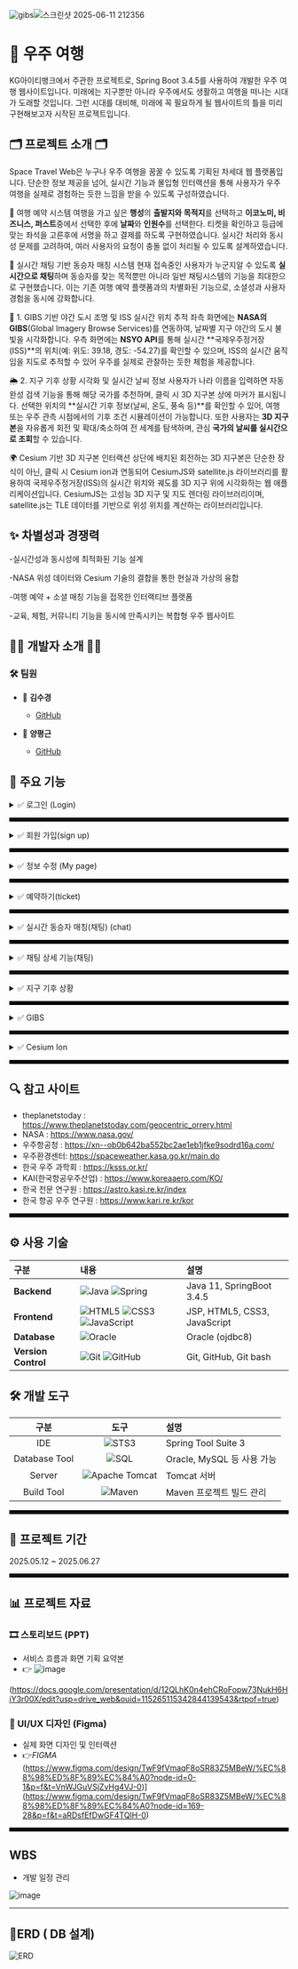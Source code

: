 ![gibs](https://github.com/user-attachments/assets/60c45757-3577-4869-bacb-67b85b3ce16c)![스크린샷 2025-06-11 212356](https://github.com/user-attachments/assets/04a6c310-ec3f-4f35-bfc7-05bcf2e0a14c)

# 🚀 우주 여행
KG아이티뱅크에서 주관한 프로젝트로, Spring Boot 3.4.5를 사용하여 개발한 우주 여행 웹사이트입니다.
미래에는 지구뿐만 아니라 우주에서도 생활하고 여행을 떠나는 시대가 도래할 것입니다.
그런 시대를 대비해, 미래에 꼭 필요하게 될 웹사이트의 틀을 미리 구현해보고자 시작된 프로젝트입니다.

## 🗂️ 프로젝트 소개 🗂️
Space Travel Web은 누구나 우주 여행을 꿈꿀 수 있도록 기획된 차세대 웹 플랫폼입니다.
단순한 정보 제공을 넘어, 실시간 기능과 몰입형 인터랙션을 통해 사용자가 우주 여행을 실제로 경험하는 듯한 느낌을 받을 수 있도록 구성하였습니다.

🌌 여행 예약 시스템
여행을 가고 싶은 **행성**의 **출발지와 목적지**를 선택하고 **이코노미, 비즈니스, 퍼스트**중에서 선택한 후에 **날짜**와 **인원수**를 선택한다. 티켓을 확인하고 등급에 맞는 좌석을 고른후에 서명을 하고 결제를 하도록 구현하였습니다.
실시간 처리와 동시성 문제를 고려하여, 여러 사용자의 요청이 충돌 없이 처리될 수 있도록 설계하였습니다.

💬 실시간 채팅 기반 동승자 매칭 시스템
현재 접속중인 사용자가 누군지알 수 있도록 **실시간으로 채팅**하며 동승자를 찾는 목적뿐만 아니라 일반 채팅시스템의 기능을 최대한으로 구현했습니다.
이는 기존 여행 예약 플랫폼과의 차별화된 기능으로, 소셜성과 사용자 경험을 동시에 강화합니다.

🌃 1. GIBS 기반 야간 도시 조명 및 ISS 실시간 위치 추적
좌측 화면에는 **NASA의 GIBS**(Global Imagery Browse Services)를 연동하여, 날짜별 지구 야간의 도시 불빛을 시각화합니다.
우측 화면에는 **NSYO API**를 통해 실시간 **국제우주정거장(ISS)**의 위치(예: 위도: 39.18, 경도: -54.27)를 확인할 수 있으며,
ISS의 실시간 움직임을 지도로 추적할 수 있어 우주를 실제로 관찰하는 듯한 체험을 제공합니다.

🌦️ 2. 지구 기후 상황 시각화 및 실시간 날씨 정보
사용자가 나라 이름을 입력하면 자동완성 검색 기능을 통해 해당 국가를 추천하며, 클릭 시 3D 지구본 상에 마커가 표시됩니다.
선택한 위치의 **실시간 기후 정보(날씨, 온도, 풍속 등)**를 확인할 수 있어,
여행 또는 우주 관측 시점에서의 기후 조건 시뮬레이션이 가능합니다.
또한 사용자는 **3D 지구본**을 자유롭게 회전 및 확대/축소하여 전 세계를 탐색하며, 관심 **국가의 날씨를 실시간으로 조회**할 수 있습니다.

🌍 Cesium 기반 3D 지구본 인터랙션
상단에 배치된 회전하는 3D 지구본은 단순한 장식이 아닌, 클릭 시 Cesium ion과 연동되어 CesiumJS와 satellite.js 라이브러리를 활용하여 국제우주정거장(ISS)의 실시간 위치와 궤도를 3D 지구 위에 시각화하는 웹 애플리케이션입니다.
CesiumJS는 고성능 3D 지구 및 지도 렌더링 라이브러리이며, satellite.js는 TLE 데이터를 기반으로 위성 위치를 계산하는 라이브러리입니다.

## ✨ 차별성과 경쟁력

-실시간성과 동시성에 최적화된 기능 설계

-NASA 위성 데이터와 Cesium 기술의 결합을 통한 현실과 가상의 융합

-여행 예약 + 소셜 매칭 기능을 접목한 인터랙티브 플랫폼

-교육, 체험, 커뮤니티 기능을 동시에 만족시키는 복합형 우주 웹사이트

## 👩‍💻 개발자 소개 👨‍💻

### 🛠️ 팀원
- 💎 **김수경**
  - [GitHub](https://github.com/Kim-suk)
  
- 🧩 **양평근**
  - [GitHub](https://github.com/ypk0680)

## 🔎 주요 기능

<details>
<summary>✅ 로그인 (Login)</summary>
  
+ 아이디 저장
---
![id_save](https://github.com/user-attachments/assets/be34a541-e7ea-40bb-a40d-964cf39a6288)

   아이디를 입력 후 나갔다 들어와도 저장이 되어있어서 다시 입력하지 않아도 된다.
+ 비밀번호 암호화로 db에 저장
  ![image](https://github.com/user-attachments/assets/d1344818-abd4-4175-acfb-ba31e5d93d6f)

+ 아이디 찾기(javamail, google stomp사용)
  ![image](https://github.com/user-attachments/assets/d0a81648-9c14-4eb9-a829-2ad49afe6cc3)

![email](https://github.com/user-attachments/assets/5fd025e3-3cda-4609-809d-fe055e7391c5)
![image](https://github.com/user-attachments/assets/f4f876b8-c92f-4e8a-97e0-1e2e267c2377)
![image](https://github.com/user-attachments/assets/16be4846-c74b-47c4-8b0a-408dd36b6e96)

+ 정보 일치 불일치 판별 -> 보안코드 입력

아이디 또는 비밀번호를 5회이상 틀릴시 보안코드입력창으로 자동 전환

![image](https://github.com/user-attachments/assets/c3615e76-8ce9-416f-bc24-6fb980a6818f)

![image](https://github.com/user-attachments/assets/90ec5174-3a73-4f49-95de-442f215130de)

![스크린샷 2025-06-13 195827](https://github.com/user-attachments/assets/7766917c-6f5e-457b-a404-7ad7d975c460)


보안코드 올바르게 입력시 다시 로그인 화면으로 자동 전환

![image](https://github.com/user-attachments/assets/aa2c42a2-4e7b-47c6-a403-4646c1d43238)

+ 비밀번호 찾기(javamail,Google STOMP)
아이디와 이메일을 입력하면 해당하는 이메일로 임시비밀번호를 발급해 줍니다.

![findpassword-ezgif com-video-to-gif-converter](https://github.com/user-attachments/assets/19f5f0b7-c332-4dc6-8968-f128d174b41d)

해당하는 메일로 전송된 '임시비밀번호'를 복사해서, '임시비밀번호입력'란에 입력한 후 '임시 비밀번호 확인' 버튼 클릭!

     -> '임시비밀번호'가 맞다면 '비밀번호변경' 페이지로 이동!!

![temppassword-ezgif com-video-to-gif-converter](https://github.com/user-attachments/assets/ee951712-cf75-4332-8282-363983b9c968)

'새 비밀번호' 와 '새 비밀번호 확인' 입력한 후에 '비밀번호 변경' 버튼을 누르면 비밀번호 변경 완료!

<img width="800" alt="image" src="https://github.com/user-attachments/assets/60baba44-b90f-4447-be27-89951d0cbe83" />
<img width="800" alt="image" src="https://github.com/user-attachments/assets/d1b5f5bd-c149-4a7c-8e34-1548b1cec5c7" />

</details>

<hr style="border: 3px solid #000;">

<details>
<summary>✅ 회원 가입(sign up)</summary>
 아이디 중복 검사
+ 비밀번호 유효성 검사
+  recaptcha  API, firebase 사용 -> 봇인증, 인증번호 전송
+  주소 API 

1️⃣ : 아이디 입력후 아이디 중복여부를 확인하기 위해서 '아이디 중복확인' 클릭!! 

![스크린샷 2025-06-19 165649](https://github.com/user-attachments/assets/663c6d6f-5ff3-4f90-a84f-07fe9d1f5fb8)

-> 해당하는 아이디가 존재하면, "이미 사용중인 아이디입니다." 알림

![스크린샷 2025-06-19 165558](https://github.com/user-attachments/assets/bdabb310-16e9-409d-a38b-9bee57bd8aa8)

-> 해당하는 아이디가 존재하지 않으면, "사용 가능한 아이디입니다." 알림

![스크린샷 2025-06-19 165510](https://github.com/user-attachments/assets/863922b4-abe7-45a2-a80c-5425edc16595)

2️⃣ : 비밀번호는 정규식에 의해서, 비밀번호 보안을 한층더 강화

![스크린샷 2025-06-19 165837](https://github.com/user-attachments/assets/428b77b4-f172-4bc9-bc50-44d548befb2f)

3️⃣ : 이메일을 입력후 "이메일 중복 확인" 버튼을 눌러 해당하는 이메일이 존재하는지 안하는지 존재 여부를 알려줌.

![스크린샷 2025-06-19 170241](https://github.com/user-attachments/assets/e7368507-22fc-47fb-9baa-b4397b925ad8)

![스크린샷 2025-06-19 170350](https://github.com/user-attachments/assets/7a018bc0-0e65-4992-b65a-c615d6c6a94b)

4️⃣ : 이름, 생년월일, 성별 을 입력 및 선택 

5️⃣ : recaptcha API를 활용하여, 사람인지 봇인지 구별하기 위해 사용

6️⃣ : 휴대전화번를 입력후 "인증번호 전송"을 클릭, 전송받은 인증번호를 입력 후 "인증번호 확인" 버튼 클릭

7️⃣ : "주소찾기"버튼을 클릭하면 주소API를 이용한 우변펀호 와 도로명 주소, 지번을 한번에 입력 받을 수 있음. 

![스크린샷 2025-06-19 170834](https://github.com/user-attachments/assets/c0c3f6b1-a4a3-4c47-9bba-cc3fa9c4d583)

8️⃣ : 마지막으로 '이용약관' 체크박스를 누른 후, '회원가입'버튼을 누르면 정상적으로 "회원가입 완료"!!

<img width="800" alt="image" src="https://github.com/user-attachments/assets/f52281f5-2c8c-4e23-a4d5-c985e7c2133e" />

</details>

<hr style="border: 3px solid #000;">
<details>
<summary>✅ 정보 수정 (My page)</summary>

![image](https://github.com/user-attachments/assets/b35d478e-dd1d-4f3e-8105-25e2e8753e6a)
+ 프로필 이미지 변경/개인정보 수정 
: 로그인 ID, 회원명을 제외한 이메일, 전화번호, 주소만 정보수정 가능
  
![image](https://github.com/user-attachments/assets/c8480845-ccc4-4efe-9839-88712323cf2b)

![pro](https://github.com/user-attachments/assets/d9265bb0-559d-4f51-a85f-8e41cce64874)

+ 비밀번호 변경  
: 기존 비밀번호 입력 후 새 비밀번호 입력
: !! 여기서 다른점은 비밀번호 찾기 페이지와 동일한 페이지지만 **마이페이지에서 접속하였을 경우 현재 비밀번호를 입력하는 창이 나온다.**

![image](https://github.com/user-attachments/assets/a23c78b0-a04b-4d2a-931b-0f1d3f17bb6d)

![image](https://github.com/user-attachments/assets/24696e53-40ee-42ab-932c-58cd50a94230)

+ 회원 탈퇴  
: 마이페이지와 회원정보수정에서 탈퇴하기 가능
![image](https://github.com/user-attachments/assets/cf2d502a-35c7-46ad-b2de-f968881bb65a)

![image](https://github.com/user-attachments/assets/a5b9cf6b-4d23-473d-9fb6-f4a36c4cc9fc)

![image](https://github.com/user-attachments/assets/412a3612-1155-4ca5-af58-74f226570139)

![image](https://github.com/user-attachments/assets/0ca07265-9d8b-4575-b81a-8809dd50e428)

: 탈퇴가 완료된후에는 자동으로 메인페이지로 전환

+ 채팅 관리
: 나의 실시간 채팅방으로 연결
![image](https://github.com/user-attachments/assets/55df59b4-2ae2-4c7b-9106-25bbcf4ff847)

</details>

<hr style="border: 3px solid #000;">

<details>
<summary>✅ 예약하기(ticket) </summary>
  
+ 안내사항
: 예약하기 페이지를 들어가면 들어가자마자 팝업창으로 안내문을 가장 먼저 띄워서 사용자들에게 강조해서 알려준다.

![image](https://github.com/user-attachments/assets/d2bf1697-20b7-4542-8c82-e3b84dc4aea2)

+ 우주 일정 선택
: 편도, 왕복, 출발지, 도착지, 출발일, 탑승인원(최대3인 제한) 선택, 왕복을 클릭하면 복귀일을 고를수 있는 칸이 생성된다.

![image](https://github.com/user-attachments/assets/7412f3ee-b321-4307-bed8-d7c852f2c2d3)



</details>

<hr style="border: 3px solid #000;">

<details>
<summary>✅ 실시간 동승자 매칭(채팅) (chat)</summary>
  
+ 실시간 채팅 가능, 메세지 전송(프로필, 메세지 내용, 보낸시간), 채팅방 목록 렌더링(DB 저장)

![스크린샷 2025-06-21 010315](https://github.com/user-attachments/assets/9bd880ce-45ea-42be-804f-6df13be1c5a5)

+ 파일 업로드(미리보기, 사진 누르면 크게 보기 가능)
  
![스크린샷 2025-06-21 013650](https://github.com/user-attachments/assets/6325f444-0054-47b6-98f7-8a05fe446e50)

![스크린샷 2025-06-21 013723](https://github.com/user-attachments/assets/1c02ae82-03eb-4f87-baf0-a606d92cb0e9)


+ 채팅방 나가기(상대방에게 나갓다는 알림과, 상대방은 채팅 내역이 남아잇고, 나간사람은 채팅방이 사라짐과 동시에 기록도 모두 사라짐)

![스크린샷 2025-06-21 015717](https://github.com/user-attachments/assets/2b486feb-8c5a-49fc-a426-499c043b386a)

![스크린샷 2025-06-21 020040](https://github.com/user-attachments/assets/18863bf0-6824-4816-84d1-f11e17854230)

+ 이모지 전송

![스크린샷 2025-06-21 014139](https://github.com/user-attachments/assets/c1611828-71f9-4ec1-95a4-f2b42b70131d)

![스크린샷 2025-06-21 014455](https://github.com/user-attachments/assets/ab426afc-1e69-4e86-96fb-bc3867cdbdfc)

![스크린샷 2025-06-21 014204](https://github.com/user-attachments/assets/f246fab7-2e90-4637-a814-352c21408c6e)

+ GIF 파일 전송

![스크린샷 2025-06-20 230158](https://github.com/user-attachments/assets/6e60428b-5559-4f21-aa76-9a0ac242ff62)

+ 프로필 이미지 변경 , 저장 (프로필이미지 우클릭시)

![스크린샷 2025-06-21 012020](https://github.com/user-attachments/assets/780e22ea-a592-4b6c-baba-0381c5641146)

+ 실시간 현재 접속자 렌더링(페이지를 기준으로 채팅페이지를 나가면 접속자 목록에서 사라짐)

![스크린샷 2025-06-19 174134](https://github.com/user-attachments/assets/13a54afa-a720-4aa1-987a-978a13cff8e5)

</details>

<hr style="border: 3px solid #000;">

<details>
<summary>✅ 채팅 상세 기능(채팅)</summary>

+  전체보기, 복사, 답장, 공지,공유,나에게,삭제)
  
![스크린샷 2025-06-20 232228](https://github.com/user-attachments/assets/67fa62b4-5121-42c5-aa3e-4181ccca6d9e)

+ 나에게 기능 - 나와의 채팅과 연결(새로운 채팅방이 열림 , 서버연결, DB저장), 나와의 채팅방 안에서도 채팅내용 저장가능(메모장같은 역할)
  
![스크린샷 2025-06-21 004504](https://github.com/user-attachments/assets/5dc9935b-22d2-4be9-84eb-95afecb30447)

![스크린샷 2025-06-21 005658](https://github.com/user-attachments/assets/f83f097a-207a-43fa-97cb-bb069ce313d0)

![mechat](https://github.com/user-attachments/assets/bfe6aca6-106b-4918-80e1-37282245ad4f)

+ 전체 보기
: 메세지가 100자 이상일시에 더보기 버튼으로 모달 띄워줌

![스크린샷 2025-06-21 001337](https://github.com/user-attachments/assets/b7033664-b1e7-444a-9006-8244e5700698)

+ 공지 사항
: 중요 내용 또는 긴급한 내용을 사라지지않게 상단 또는 잘보이는 곳에 위치하도록 공지하는 기능 ( 채팅방 목록쪽에 배치하였다.)

![스크린샷 2025-06-21 011053](https://github.com/user-attachments/assets/08fb8ddb-94d2-4dec-86e2-970656644090)

![스크린샷 2025-06-21 011212](https://github.com/user-attachments/assets/6b44630c-6b91-4cf1-9322-20dff63b620e)

+ 공유 하기
: 원하는 상대방에게 공유하기 기능

![스크린샷 2025-06-21 003543](https://github.com/user-attachments/assets/2a83e98a-3b2e-4b21-8323-6b7569a8ca3e)

![스크린샷 2025-06-21 003643](https://github.com/user-attachments/assets/2ef5d948-210b-4548-8406-0cea34f8eaa3)

![스크린샷 2025-06-21 003732](https://github.com/user-attachments/assets/d1f4d98e-97a7-4934-abe8-93cd1dca9028)

+ 답장
; 메세지가 길어지거나 양이 많아질때 상대방의 이해력을 돕기위한 답장기능, 또는 그룹채팅에서도 쓰기 유용한 기능

![스크린샷 2025-06-21 002427](https://github.com/user-attachments/assets/9f4cb8d7-b660-480b-88cc-40d8ef1a5589)

![스크린샷 2025-06-21 002654](https://github.com/user-attachments/assets/a3e25a0c-6112-4260-a073-56101146f75e)

+ 메세지 삭제
  
![스크린샷 2025-06-21 010107](https://github.com/user-attachments/assets/bcee7d54-eb3f-4cac-82bb-c4ba1de42b3b)

+ 복사
: 복사를 누른 후 ctrl + v를 하면 붙여넣기가 된다.

</details>

<hr style="border: 3px solid #000;">

<details>
<summary>✅ 지구 기후 상황</summary>

![스크린샷 2025-06-21 021643](https://github.com/user-attachments/assets/e0e8df39-7bd4-4a69-a281-eb9f253865b9)

+ 원하는 나라를 3D지구본에서 선택하면 해당하는 나라의 날씨를 실시간으로가져옴( weather API)

![스크린샷 2025-06-21 020755](https://github.com/user-attachments/assets/c30154fa-cd68-4418-ad9a-cdfe41964b34)

+ 자동 완성 검색 기능

![스크린샷 2025-06-21 021212](https://github.com/user-attachments/assets/b5f719eb-04cb-4a9d-9f92-0a74d4a6ec12)

+ 해당하는 나라의 국기로 마커를 찍고 실시간으로 날씨를 불러온다.

![스크린샷 2025-06-21 021515](https://github.com/user-attachments/assets/aae9b5d2-9179-47f4-bfad-58808ebcbc38)

</details>
<hr style="border: 3px solid #000;">

<details>
<summary>✅ GIBS </summary>

+ NASA API, N2YO API 사용
+ 왼쪽 화면 : NASA GIBS 로 야간 도시 불빛을 날짜 별로 볼 수 있음
+ 오른쪽 화면 : ISS (우주 정거장) 실시간으로 우주 정거장의 위치를 보여줌
![image](https://github.com/user-attachments/assets/e88bd039-3a1d-4df4-9267-5b865770deb3)

![gibs](https://github.com/user-attachments/assets/ef2f1d1f-0b23-4c77-9834-4848ecbdea09)

![gibs](https://github.com/user-attachments/assets/8c50b7a6-4960-4df8-866e-6577f122985f)

</details>
<hr style="border: 3px solid #000;">

<details>
<summary>✅ Cesium Ion </summary>
+ Ceseium API 사용 -> 위성 실시간 위치 갱신
  
![스크린샷 2025-06-21 032949](https://github.com/user-attachments/assets/01f4ab53-270f-4a5c-8865-c888094956ef)


</details>
<hr style="border: 3px solid #000;">

## 🔍 참고 사이트 
- theplanetstoday : https://www.theplanetstoday.com/geocentric_orrery.html
- NASA : https://www.nasa.gov/
- 우주항공청 : https://xn--ob0b642ba552bc2ae1eb1jfke9sodrd16a.com/
- 우주환경센터: https://spaceweather.kasa.go.kr/main.do
- 한국 우주 과학회 : https://ksss.or.kr/
- KAI(한국항공우주산업) : https://www.koreaaero.com/KO/
- 한국 천문 연구원 : https://astro.kasi.re.kr/index
- 한국 항공 우주 연구원 : https://www.kari.re.kr/kor

<hr style="border: 3px solid #000;">

## ⚙ 사용 기술

| 구분 | 내용 | 설명 |
|:---|:---|:---|
| **Backend** | ![Java](https://img.shields.io/badge/java-%23ED8B00.svg?style=for-the-badge&logo=openjdk&logoColor=white) ![Spring](https://img.shields.io/badge/spring-%236DB33F.svg?style=for-the-badge&logo=spring&logoColor=white)  | Java 11, SpringBoot 3.4.5 |
| **Frontend** | ![HTML5](https://img.shields.io/badge/html5-%23E34F26.svg?style=for-the-badge&logo=html5&logoColor=white) ![CSS3](https://img.shields.io/badge/css3-%231572B6.svg?style=for-the-badge&logo=css3&logoColor=white) ![JavaScript](https://img.shields.io/badge/javascript-%23323330.svg?style=for-the-badge&logo=javascript&logoColor=%23F7DF1E) | JSP, HTML5, CSS3, JavaScript |
| **Database** | ![Oracle](https://img.shields.io/badge/Oracle-F80000?style=for-the-badge&logo=oracle&logoColor=white) | Oracle (ojdbc8) |
| **Version Control** | ![Git](https://img.shields.io/badge/git-%23F05033.svg?style=for-the-badge&logo=git&logoColor=white) ![GitHub](https://img.shields.io/badge/github-%23121011.svg?style=for-the-badge&logo=github&logoColor=white) | Git, GitHub, Git bash |


## 🛠️ 개발 도구

| 구분 | 도구 | 설명 |
|:----:|:----:|:----|
| IDE | ![STS3](https://img.shields.io/badge/STS3-F7DF1E?style=for-the-badge&logo=Spring&logoColor=black) | Spring Tool Suite 3 |
| Database Tool | ![SQL](https://img.shields.io/badge/SQL-4479A1?style=for-the-badge&logo=MySQL&logoColor=black) | Oracle, MySQL 등 사용 가능 |
| Server | ![Apache Tomcat](https://img.shields.io/badge/Apache_Tomcat-F8DC75?style=for-the-badge&logo=ApacheTomcat&logoColor=black) | Tomcat 서버 |
| Build Tool | ![Maven](https://img.shields.io/badge/Apache_Maven-C71A36?style=for-the-badge&logo=ApacheMaven&logoColor=white) | Maven 프로젝트 빌드 관리 |

<hr style="border: 3px solid #000;">

## 📅 프로젝트 기간
2025.05.12 ~ 2025.06.27

<hr style="border: 3px solid #000;">

## 📊 프로젝트 자료

### 🎞️ 스토리보드 (PPT)
- 서비스 흐름과 화면 기획 요약본
- 👉 ![image](https://github.com/user-attachments/assets/24d487cc-284c-41f0-953e-e620065a0f9b)

(https://docs.google.com/presentation/d/12QLhK0n4ehCRoFopw73NukH6HiY3r00X/edit?usp=drive_web&ouid=115265115342844139543&rtpof=true)



### 🎨 UI/UX 디자인 (Figma)
- 실제 화면 디자인 및 인터랙션
- 👉*FIGMA*
(https://www.figma.com/design/TwF9fVmaqF8oSR83Z5MBeW/%EC%88%98%ED%8F%89%EC%84%A0?node-id=0-1&p=f&t=VnWJGuVSjZvHg4VJ-0)](https://www.figma.com/design/TwF9fVmaqF8oSR83Z5MBeW/%EC%88%98%ED%8F%89%EC%84%A0?node-id=169-28&p=f&t=aRDsfEfDwGF4TQlH-0)
<hr style="border: 3px solid #000;">

## WBS 
- 개발 일정 관리
  
![image](https://github.com/user-attachments/assets/ab4986e6-1652-41a9-8495-add2f5b2e31f)

---
## 🧶ERD ( DB 설계)
![ERD](https://github.com/user-attachments/assets/b6b1a397-8bfd-49bb-a878-e45952142601)

